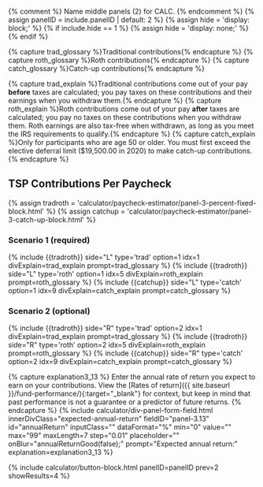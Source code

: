 {% comment %}
Name middle panels (2) for CALC.
{% endcomment %}
{% assign panelID = include.panelID | default: 2 %}
{% assign hide = 'display: block;' %}
{% if include.hide == 1 %} {% assign hide = 'display: none;' %} {% endif %}

{% capture trad_glossary %}<span data-term="Traditional Contribution" class="js-glossary-toggle term term-end">Traditional contributions</span>{% endcapture %}
{% capture roth_glossary %}<span data-term="Roth Contribution" class="js-glossary-toggle term term-end">Roth contributions</span>{% endcapture %}
{% capture catch_glossary %}<span data-term="Catch-up Contributions" class="js-glossary-toggle term term-end">Catch-up contributions</span>{% endcapture %}

{% capture trad_explain %}Traditional contributions come out of your pay **before** taxes are calculated; you pay taxes on these contributions and their earnings when you withdraw them.{% endcapture %}
{% capture roth_explain %}Roth contributions come out of your pay **after** taxes are calculated;  you pay no taxes on these contributions when you withdraw them. Roth earnings are also tax-free when withdrawn, as long as you meet the IRS requirements to qualify.{% endcapture %}
{% capture catch_explain %}Only for participants who are age 50 or older. You must first exceed the elective deferral limit ($19,500.00 in 2020) to make catch-up contributions.{% endcapture %}

<section id="panel-{{ panelID }}" class="calculator-panel contribution-election" style="{{ hide }}"  markdown="1">
<h2>TSP Contributions Per Paycheck</h2>
  <div class="usa-grid">

{% assign tradroth = 'calculator/paycheck-estimator/panel-3-percent-fixed-block.html' %}
{% assign catchup = 'calculator/paycheck-estimator/panel-3-catch-up-block.html' %}

<!-- Scenario 1 -->
<div class="usa-width-one-half scenario">
  <h3>Scenario 1 (required)</h3><!-- Scenario 1, Traditional contributions -->
{% include {{tradroth}} side="L" type='trad' option=1 idx=1 divExplain=trad_explain prompt=trad_glossary %}
{% include {{tradroth}} side="L" type='roth' option=1 idx=5 divExplain=roth_explain prompt=roth_glossary %}
{% include {{catchup}} side="L" type='catch' option=1 idx=9 divExplain=catch_explain prompt=catch_glossary %}
</div><!-- end Scenario 1 -->

<!-- Scenario 2 -->
<div class="usa-width-one-half scenario">
  <h3>Scenario 2 (optional)</h3>
  <!-- Scenario 2, Traditional contributions -->
{% include {{tradroth}} side="R" type='trad' option=2 idx=1 divExplain=trad_explain prompt=trad_glossary %}
{% include {{tradroth}} side="R" type='roth' option=2 idx=5 divExplain=roth_explain prompt=roth_glossary %}
{% include {{catchup}} side="R" type='catch' option=2 idx=9 divExplain=catch_explain prompt=catch_glossary %}
</div><!-- end Scenario 2 -->

</div><!-- end grid -->

{% capture explanation3_13 %}
Enter the annual rate of return you expect to earn on your contributions. View the [Rates of return]({{ site.baseurl }}/fund-performance/){:target="\_blank"} for context, but keep in mind that past performance is not a guarantee or a predictor of future returns.
{% endcapture %}
{% include calculator/div-panel-form-field.html innerDivClass="expected-annual-return"
  fieldID="panel-3.13" id="annualReturn" inputClass=""  dataFormat="%"
  min="0" value="" max="99" maxLength=7 step="0.01"
  placeholder="" onBlur="annualReturnGood(false);"
  prompt="Expected annual return:"
  explanation=explanation3_13  %}

{% include calculator/button-block.html panelID=panelID prev=2 showResults=4 %}

</section>
